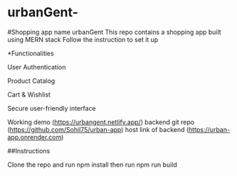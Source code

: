 # urbanGent-

#Shopping app name urbanGent This repo contains a shopping app built using MERN stack Follow the instruction to set it up

*Functionalities

User Authentication

Product Catalog

Cart & Wishlist

Secure user-friendly interface

Working demo (https://urbangent.netlify.app/) backend git repo (https://github.com/Sohil75/urban-app) host link of backend (https://urban-app.onrender.com)

##Instructions

Clone the repo and run npm install
then run npm run build
